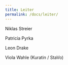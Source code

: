 ```yaml
---
title: Leiter
permalink: /docs/leiter/
---
```




Niklas Streier 

Patricia Pyrka 

Leon Drake 

Viola Wahle (Kuratin / StaVo)
